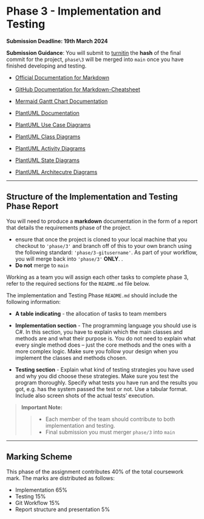 # Phase 3 - Implementation and Testing

**Submission Deadline: 19th March 2024**

**Submission Guidance**: You will submit to [turnitin](https://moodlecurrent.gre.ac.uk/mod/assign/view.php?id=2414633) the **hash** of the final commit for the project, `phase\3` will be merged into `main` once you have finished developing and testing. 


- [Official Documentation for Markdown](https://www.markdownguide.org/basic-syntax/)

- [GitHub Documentation for Markdown-Cheatsheet](https://github.com/adam-p/markdown-here/wiki/Markdown-Cheatsheet)

- [Mermaid Gantt Chart Documentation](https://mermaid-js.github.io/mermaid/#/gantt)

- [PlantUML Documentation](https://plantuml.com/use-case-diagram)

- [PlantUML Use Case Diagrams](https://www.plantuml.com/plantuml/uml/VP7DIWCn483lUOgn9tEe3x285Egoz51P4kXzs1rhC3zBPaBrxJLRT6iBNaBulYyJGZOicAK4h-xaZG91mCoAtrsSC6C072HbAv-U04_4AP0gJ0ComShGqR5GXWd5KPGL88Ffb-3Ww0GzPKuHFUpYQtgOcqE_kueC3IcFPsaMruvEBbrxuIn9cM2R8XSlA2x5ER7RY-CVKye2jceMD_1vY5sAZY9b5093DPrzPnIePa-Z6z3NsscgqnrB0-lr4zoRNl_hlv-drRp2OmND7YCUAJVgTtSEMwklKMUqKirBoKm_qup-2zevUKxrPvRcYhGtfBiXTglLXk9OWly2)

- [PlantUML Class Diagrams](https://plantuml.com/class-diagram)

- [PlantUML Activity Diagrams](https://plantuml.com/activity-diagram-beta)

- [PlantUML State Diagrams](https://plantuml.com/state-diagram)

- [PlantUML Architecutre Diagrams](https://plantuml.com/archimate-diagram)

-----

## Structure of the Implementation and Testing Phase Report

You will need to produce a **markdown** documentation in the form of a report that details the requirements phase of the project.

- ensure that once the project is cloned to your local machine that you checkout to `'phase/3'` and branch off of this to your own branch using the following standard: `'phase/3-gitusername'`. As part of your workflow, you will merge back into `'phase/3'` **ONLY**. 
.
- **Do not** merge to `main`

Working as a team you will assign each other tasks to complete phase 3, refer to the required sections for the `README.md` file below.

The implementation and Testing Phase  `README.md` should include the following information:

- **A table indicating** - the allocation of tasks to team members

- **Implementation section** -  The programming language you should use is C#. In this section, you have to explain which the main classes and methods are and what their purpose is.  You do not need to explain what every single method does – just the core methods and the ones with a more complex logic.  Make sure you follow your design when you implement the classes and methods chosen.

- **Testing section** -  Explain what kind of testing strategies you have used and why you did choose these strategies.  Make sure you test the program thoroughly.  Specify what tests you have run and the results you got, e.g. has the system passed the test or not.  Use a tabular format.  Include also screen shots of the actual tests’ execution. 

> **Important Note:**
>> - Each member of the team should contribute to both implementation and testing. 
>> - Final submission you must merger `phase/3` into `main`
--------
## Marking Scheme
This phase of the assignment contributes 40% of the total coursework mark. 
The marks are distributed as follows:

- Implementation					65%
- Testing						15%
- Git Workflow				15%
- Report structure and presentation  	  	5% 
